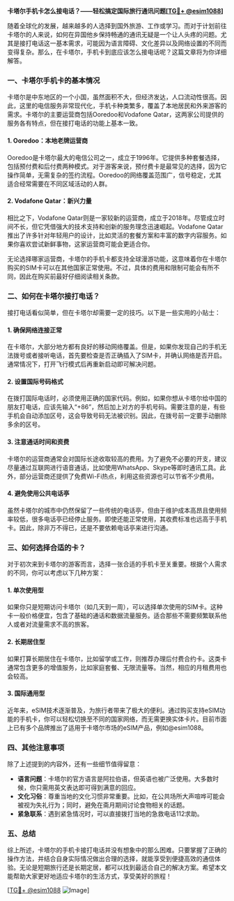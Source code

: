 **卡塔尔手机卡怎么接电话？——轻松搞定国际旅行通讯问题[[TG💪+ @esim1088](https://t.me/s/esim1088)]**

随着全球化的发展，越来越多的人选择到国外旅游、工作或学习。而对于计划前往卡塔尔的人来说，如何在异国他乡保持畅通的通讯无疑是一个让人头疼的问题。尤其是接打电话这一基本需求，可能因为语言障碍、文化差异以及网络设置的不同而变得复杂。那么，在卡塔尔，手机卡到底应该怎么接电话呢？这篇文章将为你详细解答。

### 一、卡塔尔手机卡的基本情况

卡塔尔是中东地区的一个小国，虽然面积不大，但经济发达，人口流动性很高。因此，这里的电信服务非常现代化，手机卡种类繁多，覆盖了本地居民和外来游客的需求。卡塔尔的主要运营商包括Ooredoo和Vodafone Qatar，这两家公司提供的服务各有特点，但在接打电话的功能上基本一致。

#### 1. Ooredoo：本地老牌运营商
Ooredoo是卡塔尔最大的电信公司之一，成立于1996年。它提供多种套餐选择，包括预付费和后付费两种模式。对于游客来说，预付费卡是最常见的选择，因为它操作简单，无需复杂的签约流程。Ooredoo的网络覆盖范围广，信号稳定，尤其适合经常需要在不同区域活动的人群。

#### 2. Vodafone Qatar：新兴力量
相比之下，Vodafone Qatar则是一家较新的运营商，成立于2018年。尽管成立时间不长，但它凭借强大的技术支持和创新的服务理念迅速崛起。Vodafone Qatar推出了许多针对年轻用户的设计，比如灵活的套餐方案和丰富的数字内容服务。如果你喜欢尝试新鲜事物，这家运营商可能会更适合你。

无论选择哪家运营商，卡塔尔的手机卡都支持全球漫游功能，这意味着你在卡塔尔购买的SIM卡可以在其他国家正常使用。不过，具体的费用和限制可能会有所不同，因此在购买前最好仔细阅读相关条款。

### 二、如何在卡塔尔接打电话？

接打电话看似简单，但在卡塔尔却需要一定的技巧。以下是一些实用的小贴士：

#### 1. 确保网络连接正常
在卡塔尔，大部分地方都有良好的移动网络覆盖。但是，如果你发现自己的手机无法拨号或者接听电话，首先要检查是否正确插入了SIM卡，并确认网络是否开启。通常情况下，打开飞行模式后再重新启动即可解决问题。

#### 2. 设置国际号码格式
在拨打国际电话时，必须使用正确的国家代码。例如，如果你想从卡塔尔给中国的朋友打电话，应该先输入“+86”，然后加上对方的手机号码。需要注意的是，有些手机会自动添加区号，这会导致号码无法被识别。因此，在拨号前一定要手动删除多余的区号。

#### 3. 注意通话时间和资费
卡塔尔的运营商通常会对国际长途收取较高的费用。为了避免不必要的开支，建议尽量通过互联网进行语音通话，比如使用WhatsApp、Skype等即时通讯工具。此外，部分运营商还提供了免费Wi-Fi热点，利用这些资源也可以节省不少费用。

#### 4. 避免使用公共电话亭
虽然卡塔尔的城市中仍然保留了一些传统的电话亭，但由于维护成本高昂且使用频率较低，很多电话亭已经停止服务。即使还能正常使用，其收费标准也远高于手机卡。因此，除非万不得已，还是不要依赖电话亭来进行沟通。

### 三、如何选择合适的卡？

对于初次来到卡塔尔的游客而言，选择一张合适的手机卡至关重要。根据个人需求的不同，你可以考虑以下几种方案：

#### 1. 单次使用型
如果你只是短期访问卡塔尔（如几天到一周），可以选择单次使用的SIM卡。这种卡一般价格便宜，包含了基础的通话和数据流量服务。适合那些不需要频繁联系他人或者对流量需求不高的旅客。

#### 2. 长期居住型
如果打算长期居住在卡塔尔，比如留学或工作，则推荐办理后付费合约卡。这类卡通常包含更多的增值服务，比如家庭套餐、无限流量等。当然，相应的月租费用也会较高。

#### 3. 国际通用型
近年来，eSIM技术逐渐普及，为旅行者带来了极大的便利。通过购买支持eSIM功能的手机卡，你可以轻松切换至不同的国家网络，而无需更换实体卡片。目前市面上已有多个品牌推出了适用于卡塔尔市场的eSIM产品，例如@esim1088。

### 四、其他注意事项

除了上述提到的内容外，还有一些细节值得留意：

- **语言问题**：卡塔尔的官方语言是阿拉伯语，但英语也被广泛使用。大多数时候，你只需用英文表达即可得到满意的回应。
- **文化习俗**：尊重当地的文化习惯非常重要。比如，在公共场所大声喧哗可能会被视为失礼行为；同时，避免在斋月期间讨论食物相关的话题。
- **紧急联系**：遇到紧急情况时，可以直接拨打当地的急救电话112求助。

### 五、总结

综上所述，卡塔尔的手机卡接打电话并没有想象中的那么困难。只要掌握了正确的操作方法，并结合自身实际情况做出合理的选择，就能享受到便捷高效的通信体验。无论是短期旅行还是长期定居，都可以找到最适合自己的解决方案。希望本文能帮助大家更好地适应卡塔尔的生活方式，享受美好的旅程！

[[TG💪+ @esim1088](https://t.me/s/esim1088) ![Image](https://i.postimg.cc/4NQfJmqS/Snipaste-2025-05-13-00-14-12.png)]